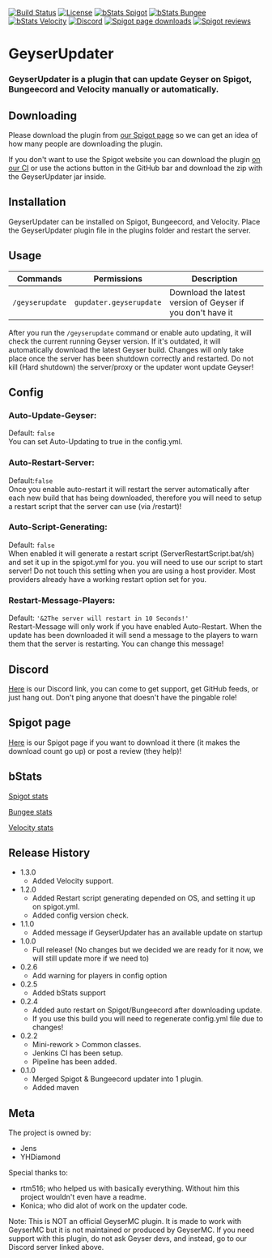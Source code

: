 [![Build Status](https://ci.alysaa.net/job/GeyserUpdater/job/main/badge/icon)](https://ci.alysaa.net/job/GeyserUpdater/job/main/)
[![License](https://img.shields.io/badge/License-GPL-orange)](https://github.com/YHDiamond/GeyserUpdater/blob/main/LICENSE)
[![bStats Spigot](https://img.shields.io/bstats/servers/10202?color=yellow&label=Spigot%20servers)](https://bstats.org/plugin/bukkit/GeyserUpdater/10202)
[![bStats Bungee](https://img.shields.io/bstats/servers/10203?label=Bungee%20servers)](https://bstats.org/plugin/bungeecord/GeyserUpdater/10203)
[![bStats Velocity](https://img.shields.io/bstats/servers/10673?color=purple&label=Velocity%20servers)](https://bstats.org/plugin/velocity/GeyserUpdater/10673)
[![Discord](https://img.shields.io/discord/806179549498966058?color=7289da&label=discord&logo=discord&logoColor=white)](https://discord.gg/xXzzdAXa2b)
[![Spigot page downloads](https://img.shields.io/spiget/downloads/88555?color=yellow&label=Spigot%20page%20downloads)](https://www.spigotmc.org/resources/geyserupdater.88555/)
[![Spigot reviews](https://img.shields.io/spiget/stars/88555?color=yellow&label=Spigot%20rating)](https://www.spigotmc.org/resources/geyserupdater.88555/)

# GeyserUpdater
### GeyserUpdater is a plugin that can update Geyser on Spigot, Bungeecord and Velocity manually or automatically. 

## Downloading

Please download the plugin from [our Spigot page](https://www.spigotmc.org/resources/geyserupdater.88555/) so we can get an idea of how many people are downloading the plugin.

If you don't want to use the Spigot website you can download the plugin [on our CI](https://ci.alysaa.net/job/GeyserUpdater/job/main) or use the actions button in the GitHub bar and download the zip with the GeyserUpdater jar inside.

## Installation

GeyserUpdater can be installed on Spigot, Bungeecord, and Velocity. Place the GeyserUpdater plugin file in the plugins folder and restart the server.

## Usage

| Commands | Permissions | Description |
| --- | --- | --- |
| `/geyserupdate` | `gupdater.geyserupdate` | Download the latest version of Geyser if you don't have it |

After you run the `/geyserupdate` command or enable auto updating, it will check the current running Geyser version. If it's outdated, it will automatically download the latest Geyser build. Changes will only take place once the server has been shutdown correctly and restarted. Do not kill (Hard shutdown) the server/proxy or the updater wont update Geyser!

## Config

### Auto-Update-Geyser:
Default: `false`  
You can set Auto-Updating to true in the config.yml.


### Auto-Restart-Server:
Default:`false`  
Once you enable auto-restart it will restart the server automatically after each new build that has being downloaded,
therefore you will need to setup a restart script that the server can use (via /restart)!


### Auto-Script-Generating:
Default: `false`  
When enabled it will generate a restart script (ServerRestartScript.bat/sh) and set it up in the spigot.yml for you.
you will need to use our script to start server! Do not touch this setting when you are using a host provider.
Most providers already have a working restart option set for you.


### Restart-Message-Players:
Default: `'&2The server will restart in 10 Seconds!'`  
Restart-Message will only work if you have enabled Auto-Restart. When the update has been downloaded it will send a message to the players
to warn them that the server is restarting. You can change this message!

## Discord
[Here](https://discord.gg/xXzzdAXa2b) is our Discord link, you can come to get support, get GitHub feeds, or just hang out. Don't ping anyone that doesn't have the pingable role!


## Spigot page
[Here](https://www.spigotmc.org/resources/geyserupdater.88555/) is our Spigot page if you want to download it there (it makes the download count go up) or post a review (they help)!

## bStats
[Spigot stats](https://bstats.org/plugin/bukkit/GeyserUpdater/10202)

[Bungee stats](https://bstats.org/plugin/bungeecord/GeyserUpdater/10203)

[Velocity stats](https://bstats.org/plugin/velocity/GeyserUpdater/10673)

## Release History
* 1.3.0
    * Added Velocity support.
* 1.2.0
    * Added Restart script generating depended on OS, and setting it up on spigot.yml.
    * Added config version check.
* 1.1.0
    * Added message if GeyserUpdater has an available update on startup
* 1.0.0
    * Full release! (No changes but we decided we are ready for it now, we will still update more if we need to)
* 0.2.6
    * Add warning for players in config option
* 0.2.5
    * Added bStats support
* 0.2.4
    * Added auto restart on Spigot/Bungeecord after downloading update.
    * If you use this build you will need to regenerate config.yml file due to changes!
* 0.2.2
    * Mini-rework > Common classes.
    * Jenkins CI has been setup.
    * Pipeline has been added.
* 0.1.0
    * Merged Spigot & Bungeecord updater into 1 plugin.
    * Added maven


## Meta

The project is owned by:
- Jens
- YHDiamond  



Special thanks to:
- rtm516; who helped us with basically everything. Without him this project wouldn't even have a readme.  
- Konica; who did alot of work on the updater code.

Note: This is NOT an official GeyserMC plugin. It is made to work with GeyserMC but it is not maintained or produced by GeyserMC. If you need support with this plugin, do not ask Geyser devs, and instead, go to our Discord server linked above.
